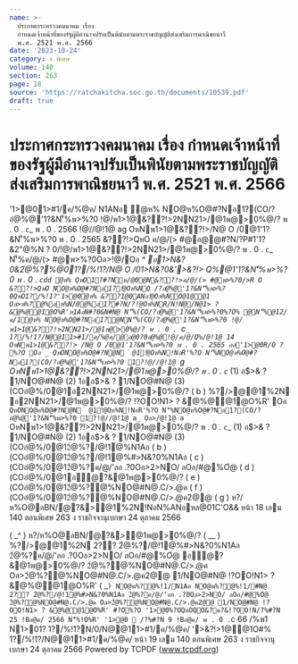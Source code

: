 ```yaml
---
name: >-
  ประกาศกระทรวงคมนาคม เรื่อง
  กำหนดเจ้าหน้าที่ของรัฐผู้มีอำนาจปรับเป็นพินัยตามพระราชบัญญัติส่งเสริมการพาณิชยนาวี
  พ.ศ. 2521 พ.ศ. 2566
date: '2023-10-24'
category: ง พิเศษ
volume: 140
section: 263
page: 18
source: 'https://ratchakitcha.soc.go.th/documents/10539.pdf'
draft: true
---
```


# ประกาศกระทรวงคมนาคม เรื่อง กำหนดเจ้าหน้าที่ของรัฐผู้มีอำนาจปรับเป็นพินัยตามพระราชบัญญัติส่งเสริมการพาณิชยนาวี พ.ศ. 2521 พ.ศ. 2566

'1>@01>#1/ค/%@ค/ N1ANอ ํ@ห% NO@ห%O@#?Nอ1?(CO/?อํ@%@'1?&N'็%พ>%?0 !@/พ1>1@&??!>2NN21>/@1พ@>0%@/? พ . 0 . `c`_ พ . 0 . 2566 !@//@!1@ ag OหNพ1>1@&??!>/N@ O /0@1'1?&N'็%พ>%?0 พ . 0 . 2565 &??!>QหO ค/@/(> #@อ@@#?N/?P#1'1?&2"@%N ? 0/!@/พ1>1@&??!>2NN21>/@1พ@>0%@/? พ . 0 . `c`_ N'็%ค/@/(> #@พ>%?0Oล>!@/Oอ _^ อ1>N&?0&2ํ@%?%@01?/%!1?/N@ O /01>N&?0&'>&?!> Q%@1'1?&N'็%พ>%?0 พ . 0 . `cdd ํ@ห% QหO1?#?Nห/@0@N&??!>ค/@/(> #@พ>%?0/>R O &??!>QหO NO@ห%O@#?Nอ1?!ํ@Oห%NQ /?อํ@%@'1?&N'็%พ>%?0QหO1?/%!1?'1>@0ํ@ห% &??1@0ANอ!ํ@Oห%NO@1@@1 Oล>พ%?@%อห%N/0@%อ1?#?N/?!ํ@Oห%NR/N!Nํ@/N@1> ? &ํ@%@@1@O%R'ห1AอN#?0&N#N@ N'็%(CO/?อํ@%@'1?&N'็%พ>%?0%?O% @N'็%@12/ค/1ํ@ห% NO@ห%O@#?Nอ1?@NN'็%(CO/?อํ@%@'1?&N'็%พ>%?0 !@/พ1>1@&??!>2NN21>/@1พ@>0%@/? พ . 0 . `c`_ 1?/%!1?/N@@11>#1/ค/%@ค/@อ@0?0อํ@%@!@/ค/@/Q%/@!1@ 14 OหNพ1>1@&??!> /N@ O /0@1'1?&N'็%พ>%?0 พ . 0 . 2565 ออ'1>@0R/O ? %?O Oอ _ QหONO@ห%O@#?N@N ํ @1!ํ@Oห%N!NอR'%?O N'็%NO@ห%O@#?Nอ1?(CO/?อํ@%@'1?&N'็%พ>%?0 1?!@//@!1@ `g OหNพ1>1@&??!>2NN21>/@1พ@>0%@/? พ . 0 . `c`_ (1) อ$>& ? 1/NO@#N@ (2) 1ออ$>& ? 1/NO@#N@ (3) (COอํ@%/0@1อ2NN21>/@1พ@>0%@/? ( b ) %?/>@@1%2N อ2NN21>/@1พ@>0%@/? !?OO!N1> ? &ํ@%@@1@O%R' Oอ ` QหONO@ห%O@#?N@N ํ @1!ํ@Oห%N!NอR'%?O N'็%NO@ห%O@#?Nอ1?(CO/?อํ@%@'1?&N'็%พ>%?0 1?!@//@!1@ a_ Oล>/@!1@ a` OหNพ1>1@&??!>2NN21>/@1พ@>0%@/? พ . 0 . `c`_ (1) อ$>& ? 1/NO@#N@ (2) 1ออ$>& ? 1/NO@#N@ (3) (COอํ@%/0@12ํ@%?/@!1@%N1Aอ ( b ) (COอํ@%/0@12ํ@%?/@!1@%#>N&?0%N1Aอ ( c ) (COอํ@%/0@12ํ@%?ค/@/'ลอ .?0Oล>2>NO/ ลOอ/#@%Oํ@ ( d ) (COอํ@%/0@1อํ@?&@1พ@>0%@/? ( e ) (COอํ@%/0@12ํ@%?@%NO@#N@.C/>.@ค ( f ) (COอํ@%/0@12ํ@%?@%NO@#N@.C/>.@ค2@@ ( g ) ห?/ห%O@ลBN/ํ@?&>@1%2N!NอN%ANอหล@01C'O&& หน้า 18 เลม 140 ตอนพิเศษ 263 ง ราชกิจจานุเบกษา 24 ตุลาคม 2566

( _^ ) ห?/ห%O@ลBN/ํ@?&>@1พ@>0%@/? ( __ ) %?/>@@1%2N 2?? 2ํ@%?/@!1@%#>N&?0%N1Aอ 2ํ@%?ค/@/'ลอ .?0Oล>2>NO/ ลOอ/#@%Oํ@ อํ@?&@1พ@>0%@/? 2ํ@%?@%NO@#N@.C/>.@ค Oล>2ํ@%?@%NO@#N@.C/>.@ค2@@ 1/NO@#N@ !?OO!N1> ? &ํ@%@@1@O%R' ( _` ) NO@พ%?@%!1/N1Aอ NO@พ%?@%!1/#N@ 2?? 2ํ@%?/@!1@%#>N&?0%N1Aอ 2ํ@%?ค/@/'ลอ .?0Oล>2>NO/ ลOอ/#@%Oํ@ 2ํ@%?@%NO@#N@.C/>.@ค Oล>2ํ@%?@%NO@#N@.C/>.@ค2@@ 1/NO@#N@ !?OO!N1> ? &ํ@%@@1@O%R' #?O%?O '1>@0%?OQหOQO&?ค?&!?OO!N/?%#?N 25 !Bล@ค/ 2566 N'็%!O%R' '1>@0  /?%#?N 9 !Bล@ค/ พ . 0 . `c 66 /%พ1 N1>01? 1?/%!1?N/0/N@@11>#1/ค/%@ค/ '>&?!>1@@1O#% 1?/%!1?/N@@11>#1/ค/%@ค/ หน้า 19 เลม 140 ตอนพิเศษ 263 ง ราชกิจจานุเบกษา 24 ตุลาคม 2566 Powered by TCPDF (www.tcpdf.org)
